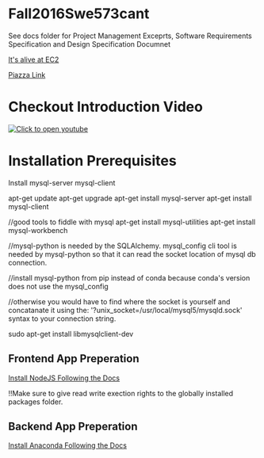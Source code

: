# Fall2016Swe573cant
See docs folder for Project Management Exceprts, Software Requirements Specification and Design Specification Documnet

[It's alive at EC2](http://ht.cantuksavul.com)

[Piazza Link](https://piazza.com/boun.edu.tr/fall2016/swe573/home)

# Checkout Introduction Video

[![Click to open youtube](https://j.gifs.com/oYn6mX.gif)](https://www.youtube.com/watch?v=wqgXcJUfd_g)

# Installation Prerequisites

Install mysql-server mysql-client

apt-get update
apt-get upgrade
apt-get install mysql-server
apt-get install mysql-client

//good tools to fiddle with mysql
apt-get install mysql-utilities
apt-get install mysql-workbench

//mysql-python is needed by the SQLAlchemy. mysql_config cli tool is needed by mysql-python so that it can read the socket location of mysql db connection.

//install mysql-python from pip instead of conda because conda's version does not use the mysql_config

//otherwise you would have to find where the socket is yourself and concatanate it using the: '?unix_socket=/usr/local/mysql5/mysqld.sock' syntax to your connection string.

sudo apt-get install libmysqlclient-dev

## Frontend App Preperation

[Install NodeJS Following the Docs](https://nodejs.org/en/download/package-manager/)

!!Make sure to give read write exection rights to the globally installed packages folder.
 
## Backend App Preperation

[Install Anaconda Following the Docs](https://docs.continuum.io/anaconda/install)

